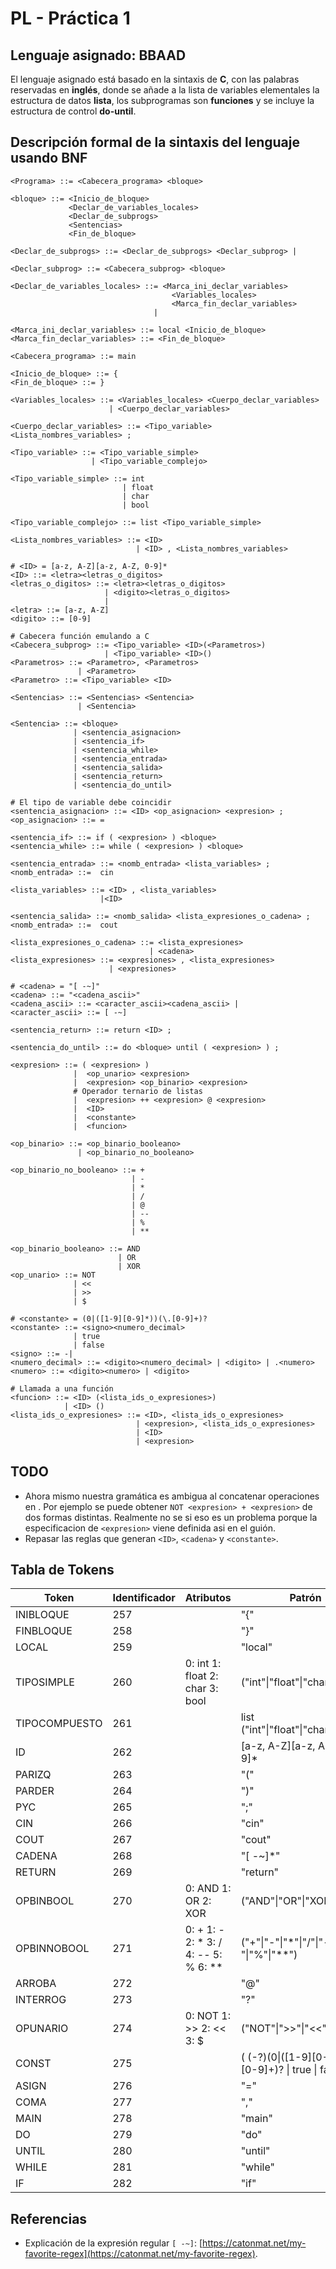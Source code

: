 # PL - Práctica 1

## Lenguaje asignado: BBAAD
El lenguaje asignado está basado en la sintaxis de **C**, con las palabras reservadas en **inglés**, donde se añade a la lista de variables elementales la estructura de datos **lista**, los subprogramas son **funciones** y se incluye la estructura de control **do-until**.

## Descripción formal de la sintaxis del lenguaje usando BNF

```
<Programa> ::= <Cabecera_programa> <bloque> 

<bloque> ::= <Inicio_de_bloque>
             <Declar_de_variables_locales>
             <Declar_de_subprogs>
             <Sentencias>
             <Fin_de_bloque>

<Declar_de_subprogs> ::= <Declar_de_subprogs> <Declar_subprog> | 

<Declar_subprog> ::= <Cabecera_subprog> <bloque> 

<Declar_de_variables_locales> ::= <Marca_ini_declar_variables> 
                                    <Variables_locales> 
                                    <Marca_fin_declar_variables> 
                                | 

<Marca_ini_declar_variables> ::= local <Inicio_de_bloque>
<Marca_fin_declar_variables> ::= <Fin_de_bloque>

<Cabecera_programa> ::= main

<Inicio_de_bloque> ::= {
<Fin_de_bloque> ::= }

<Variables_locales> ::= <Variables_locales> <Cuerpo_declar_variables> 
                      | <Cuerpo_declar_variables> 

<Cuerpo_declar_variables> ::= <Tipo_variable> <Lista_nombres_variables> ;

<Tipo_variable> ::= <Tipo_variable_simple> 
                  | <Tipo_variable_complejo>

<Tipo_variable_simple> ::= int 
                         | float 
                         | char 
                         | bool

<Tipo_variable_complejo> ::= list <Tipo_variable_simple>

<Lista_nombres_variables> ::= <ID> 
                            | <ID> , <Lista_nombres_variables>

# <ID> = [a-z, A-Z][a-z, A-Z, 0-9]*  
<ID> ::= <letra><letras_o_digitos>
<letras_o_digitos> ::= <letra><letras_o_digitos>
                     | <digito><letras_o_digitos>
                     |
<letra> ::= [a-z, A-Z]
<digito> ::= [0-9]

# Cabecera función emulando a C
<Cabecera_subprog> ::= <Tipo_variable> <ID>(<Parametros>) 
                     | <Tipo_variable> <ID>()
<Parametros> ::= <Parametro>, <Parametros> 
               | <Parametro>
<Parametro> ::= <Tipo_variable> <ID>

<Sentencias> ::= <Sentencias> <Sentencia> 
               | <Sentencia> 

<Sentencia> ::= <bloque>
              | <sentencia_asignacion>
              | <sentencia_if>
              | <sentencia_while> 
              | <sentencia_entrada>
              | <sentencia_salida>
              | <sentencia_return>
              | <sentencia_do_until>

# El tipo de variable debe coincidir
<sentencia_asignacion> ::= <ID> <op_asignacion> <expresion> ;
<op_asignacion> ::= =

<sentencia_if> ::= if ( <expresion> ) <bloque>
<sentencia_while> ::= while ( <expresion> ) <bloque>

<sentencia_entrada> ::= <nomb_entrada> <lista_variables> ;
<nomb_entrada> ::=  cin

<lista_variables> ::= <ID> , <lista_variables> 
                    |<ID>

<sentencia_salida> ::= <nomb_salida> <lista_expresiones_o_cadena> ;
<nomb_entrada> ::=  cout

<lista_expresiones_o_cadena> ::= <lista_expresiones> 
                               | <cadena>
<lista_expresiones> ::= <expresiones> , <lista_expresiones> 
                      | <expresiones>
                  
# <cadena> = "[ -~]"                    
<cadena> ::= "<cadena_ascii>"
<cadena_ascii> ::= <caracter_ascii><cadena_ascii> | 
<caracter_ascii> ::= [ -~]

<sentencia_return> ::= return <ID> ;

<sentencia_do_until> ::= do <bloque> until ( <expresion> ) ;

<expresion> ::= ( <expresion> ) 
              |  <op_unario> <expresion>
              |  <expresion> <op_binario> <expresion>
              # Operador ternario de listas
              |  <expresion> ++ <expresion> @ <expresion>
              |  <ID>
              |  <constante>
              |  <funcion>   

<op_binario> ::= <op_binario_booleano> 
               | <op_binario_no_booleano>
               
<op_binario_no_booleano> ::= + 
                           | - 
                           | * 
                           | /
                           | @
                           | --
                           | %
                           | **
                           
<op_binario_booleano> ::= AND 
                        | OR 
                        | XOR  
<op_unario> ::= NOT
              | <<
              | >>
              | $

# <constante> = (0|([1-9][0-9]*))(\.[0-9]+)?
<constante> ::= <signo><numero_decimal>
              | true
              | false
<signo> ::= -|
<numero_decimal> ::= <digito><numero_decimal> | <digito> | .<numero>
<numero> ::= <digito><numero> | <digito>
             
# Llamada a una función
<funcion> ::= <ID> (<lista_ids_o_expresiones>) 
            | <ID> ()
<lista_ids_o_expresiones> ::= <ID>, <lista_ids_o_expresiones>
                            | <expresion>, <lista_ids_o_expresiones>
                            | <ID>
                            | <expresion>
```


## TODO

- Ahora mismo nuestra gramática es ambigua al concatenar operaciones 
  en <expresion>. Por ejemplo se puede obtener `NOT <expresion> + <expresion>`
  de dos formas distintas. Realmente no se si eso es un problema porque
  la especificacion de `<expresion>` viene definida asi en el guión.
- Repasar las reglas que generan `<ID>`, `<cadena>` y `<constante>`.

## Tabla de Tokens

| Token         | Identificador | Atributos                        | Patrón                                                |
|---------------|---------------|----------------------------------|-------------------------------------------------------|
| INIBLOQUE     | 257           |                                  | "{"                                                   |
| FINBLOQUE     | 258           |                                  | "}"                                                   |
| LOCAL         | 259           |                                  | "local"                                               |
| TIPOSIMPLE    | 260           | 0: int 1: float 2: char 3: bool  | ("int"\|"float"\|"char"\|"bool")                      |
| TIPOCOMPUESTO | 261           |                                  | list ("int"\|"float"\|"char"\|"bool")                 |
| ID            | 262           |                                  | [a-z, A-Z][a-z, A-Z, 0-9]*                            |
| PARIZQ        | 263           |                                  | "("                                                   |
| PARDER        | 264           |                                  | ")"                                                   |
| PYC           | 265           |                                  | ";"                                                   |
| CIN           | 266           |                                  | "cin"                                                 |
| COUT          | 267           |                                  | "cout"                                                |
| CADENA        | 268           |                                  | "\[ -~\]*"                                            |
| RETURN        | 269           |                                  | "return"                                              |
| OPBINBOOL     | 270           | 0: AND 1: OR 2: XOR              | ("AND"\|"OR"\|"XOR")                                  |
| OPBINNOBOOL   | 271           | 0: + 1: - 2: * 3: / 4: -- 5: % 6: ** | ("+"\|"-"\|"*"\|"/"\|"--"\|"%"\|"**")             |
| ARROBA        | 272           |                                  | "@"                                                   |
| INTERROG      | 273           |                                  | "?"                                                   |
| OPUNARIO      | 274           | 0: NOT 1: >> 2: << 3: $          | ("NOT"\|">>"\|"<<"\|"$")                               |
| CONST         | 275           |                                  | ( (-?)(0\|([1-9][0-9]*))(\.[0-9]+)? \| true \| false )|
| ASIGN         | 276           |                                  | "="                                                   |
| COMA          | 277           |                                  | ","                                                   |
| MAIN          | 278           |                                  | "main"                                                |
| DO            | 279           |                                  | "do"                                                  |
| UNTIL         | 280           |                                  | "until"                                               |
| WHILE         | 281           |                                  | "while"                                               |
| IF            | 282           |                                  | "if"                                                  |
 
## Referencias

- Explicación de la expresión regular `[ -~]`: [https://catonmat.net/my-favorite-regex](https://catonmat.net/my-favorite-regex).
